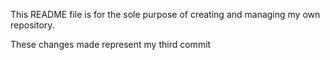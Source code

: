 This README file is for the sole purpose of creating and
managing my own repository.

These changes made represent my third commit
